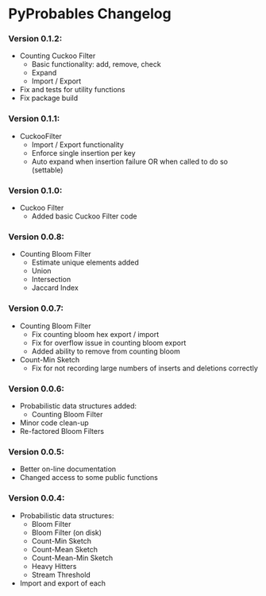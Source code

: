 # PyProbables Changelog

### Version 0.1.2:
* Counting Cuckoo Filter
    * Basic functionality: add, remove, check
    * Expand
    * Import / Export
* Fix and tests for utility functions
* Fix package build

### Version 0.1.1:
* CuckooFilter
    * Import / Export functionality
    * Enforce single insertion per key
    * Auto expand when insertion failure OR when called to do so (settable)

### Version 0.1.0:
* Cuckoo Filter
    * Added basic Cuckoo Filter code

### Version 0.0.8:
* Counting Bloom Filter
    * Estimate unique elements added
    * Union
    * Intersection
    * Jaccard Index

### Version 0.0.7:
* Counting Bloom Filter
    * Fix counting bloom hex export / import
    * Fix for overflow issue in counting bloom export
    * Added ability to remove from counting bloom
* Count-Min Sketch
    * Fix for not recording large numbers of inserts and deletions correctly

### Version 0.0.6:
* Probabilistic data structures added:
    * Counting Bloom Filter
* Minor code clean-up
* Re-factored Bloom Filters

### Version 0.0.5:
* Better on-line documentation
* Changed access to some public functions

### Version 0.0.4:
* Probabilistic data structures:
    * Bloom Filter
    * Bloom Filter (on disk)
    * Count-Min Sketch
    * Count-Mean Sketch
    * Count-Mean-Min Sketch
    * Heavy Hitters
    * Stream Threshold
* Import and export of each
